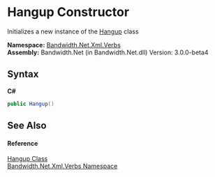 ﻿# Hangup Constructor 
 

Initializes a new instance of the <a href ="T_Bandwidth_Net_Xml_Verbs_Hangup.md">Hangup</a> class

**Namespace:**&nbsp;<a href ="N_Bandwidth_Net_Xml_Verbs.md">Bandwidth.Net.Xml.Verbs</a><br />**Assembly:**&nbsp;Bandwidth.Net (in Bandwidth.Net.dll) Version: 3.0.0-beta4

## Syntax

**C#**<br />
``` C#
public Hangup()
```


## See Also


#### Reference
<a href ="T_Bandwidth_Net_Xml_Verbs_Hangup.md">Hangup Class</a><br /><a href ="N_Bandwidth_Net_Xml_Verbs.md">Bandwidth.Net.Xml.Verbs Namespace</a><br />